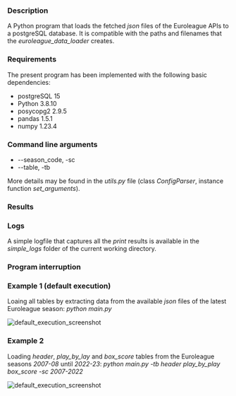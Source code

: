 ### Description

A Python program that loads the fetched _json_ files of the Euroleague APIs to a postgreSQL database.
It is compatible with the paths and filenames that the _euroleague_data_loader_ creates.

### Requirements
The present program has been implemented with the following basic dependencies:

* postgreSQL 15
* Python 3.8.10
* posycopg2 2.9.5
* pandas 1.5.1
* numpy 1.23.4

### Command line arguments
* --season_code, -sc
* --table, -tb

More details may be found in the _utils.py_ file (class _ConfigParser_, instance function _set_arguments_).
  
### Results

### Logs

A simple logfile that captures all the _print_ results is available in the _simple_logs_ folder of the current working directory.

### Program interruption



### Example 1 (default execution)

Loaing all tables by extracting data from the available _json_ files of the latest Euroleague season: _python main.py_

![default_execution_screenshot](https://github.com/bsamot10/EuroleagueProject/blob/main/docs/images/euroleague_postgres_etl_example_1.png)

### Example 2

Loading _header_, _play_by_lay_ and _box_score_ tables from the Euroleague seasons _2007-08_ until _2022-23_: _python main.py -tb header play_by_play box_score -sc 2007-2022_

![default_execution_screenshot](https://github.com/bsamot10/EuroleagueProject/blob/main/docs/images/euroleague_postgres_etl_example_2.png)
